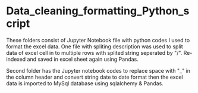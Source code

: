 # Data_cleaning_formatting_Python_script
These folders consist of Jupyter Notebook file with python codes I used to format the excel data.
One file with spliting description was used to split data of excel cell in to multiple rows with splited string seperated by "/".
Re-indexed and saved in excel sheet again using Pandas.

Second folder has the Jupyter notebook codes to replace space with "_" in the column header and convert string date to date format then the excel data is imported to MySql database using sqlalchemy & Pandas.
